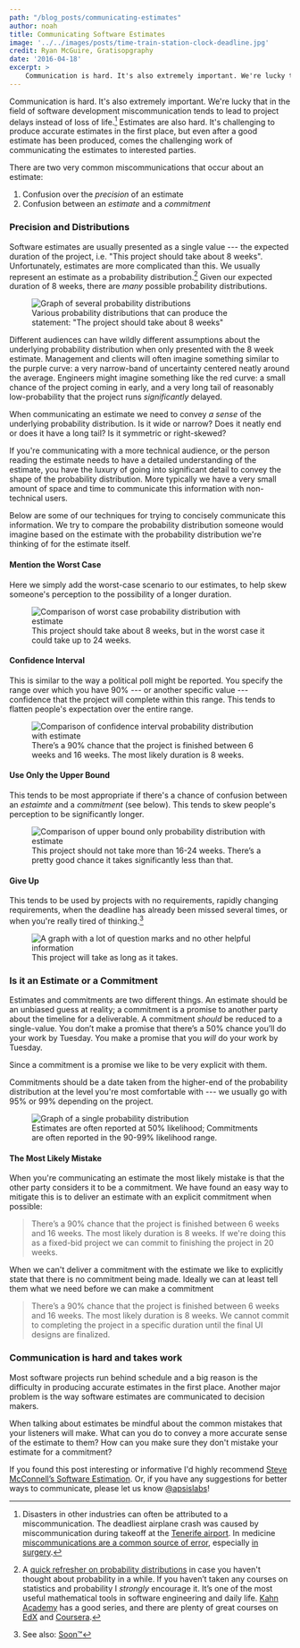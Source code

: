 ```yaml
---
path: "/blog_posts/communicating-estimates"
author: noah
title: Communicating Software Estimates
image: '../../images/posts/time-train-station-clock-deadline.jpg'
credit: Ryan McGuire, Gratisopgraphy
date: '2016-04-18'
excerpt: >
    Communication is hard. It's also extremely important. We're lucky that in the field of software development miscommunication tends to lead to project delays instead of loss of life. Estimates are also hard. It's challenging to produce accurate estimates in the first place, but even after a good estimate has been produced, comes the challenging work of communicating the estimates to interested parties.
---
```


Communication is hard. It's also extremely important. We're lucky that in the field of software development miscommunication tends to lead to project delays instead of loss of life.[^1] Estimates are also hard. It's challenging to produce accurate estimates in the first place, but even after a good estimate has been produced, comes the challenging work of communicating the estimates to interested parties.

There are two very common miscommunications that occur about an estimate:

1. Confusion over the _precision_ of an estimate
2. Confusion between an _estimate_ and a _commitment_

### Precision and Distributions

Software estimates are usually presented as a single value --- the expected duration of the project, i.e. "This project should take about 8 weeks". Unfortunately, estimates are more complicated than this. We usually represent an estimate as a probability distribution.[^2] Given our expected duration of 8 weeks, there are _many_ possible probability distributions.

<figure>
    <img src="../../images/posts/communicating-estimates/probability-distributions.png" alt="Graph of several probability distributions">
    <figcaption>Various probability distributions that can produce the statement: "The project should take about 8 weeks"</figcaption>
</figure>

Different audiences can have wildly different assumptions about the underlying probability distribution when only presented with the 8 week estimate. Management and clients will often imagine something similar to the purple curve: a very narrow-band of uncertainty centered neatly around the average. Engineers might imagine something like the red curve: a small chance of the project coming in early, and a very long tail of reasonably low-probability that the project runs _significantly_ delayed.

When communicating an estimate we need to convey _a sense_ of the underlying probability distribution. Is it wide or narrow? Does it neatly end or does it have a long tail? Is it symmetric or right-skewed?

If you're communicating with a more technical audience, or the person reading the estimate needs to have a detailed understanding of the estimate, you have the luxury of going into significant detail to convey the shape of the probability distribution. More typically we have a very small amount of space and time to communicate this information with non-technical users.

Below are some of our techniques for trying to concisely communicate this information. We try to compare the probability distribution someone would imagine based on the estimate with the probability distribution we're thinking of for the estimate itself.

#### Mention the Worst Case

Here we simply add the worst-case scenario to our estimates, to help skew someone's perception to the possibility of a longer duration.

<figure>
    <img src="../../images/posts/communicating-estimates/footnote-3-worst-case.png" alt="Comparison of worst case probability distribution with estimate">
    <figcaption>This project should take about 8 weeks, but in the worst case it could take up to 24 weeks.</figcaption>
</figure>

#### Confidence Interval

This is similar to the way a political poll might be reported. You specify the range over which you have 90% --- or another specific value --- confidence that the project will complete within this range. This tends to flatten people's expectation over the entire range.

<figure>
    <img src="../../images/posts/communicating-estimates/footnote-4-conf-interval.png"
         alt="Comparison of confidence interval probability distribution with estimate">
    <figcaption>There’s a 90% chance that the project is finished between 6 weeks and 16 weeks. The most likely duration is 8 weeks.</figcaption>
</figure>

#### Use Only the Upper Bound

This tends to be most appropriate if there's a chance of confusion between an _estaimte_ and a _commitment_ (see below). This tends to skew people's perception to be significantly longer.

<figure>
    <img src="../../images/posts/communicating-estimates/footnote-5-upper-bound.png" alt="Comparison of upper bound only probability distribution with estimate">
    <figcaption>This project should not take more than 16-24 weeks. There’s a pretty good chance it takes significantly less than that.</figcaption>
</figure>

#### Give Up

This tends to be used by projects with no requirements, rapidly changing requirements, when the deadline has already been missed several times, or when you're really tired of thinking.[^3]

<figure>
    <img src="../../images/posts/communicating-estimates/footnote-6-give-up.png" alt="A graph with a lot of question marks and no other helpful information">
    <figcaption>This project will take as long as it takes.</figcaption>
</figure>

### Is it an Estimate or a Commitment

Estimates and commitments are two different things. An estimate should be an unbiased guess at reality; a commitment is a promise to another party about the timeline for a deliverable. A commitment _should_ be reduced to a single-value. You don’t make a promise that there’s a 50% chance you’ll do your work by Tuesday. You make a promise that you _will_ do your work by Tuesday.

Since a commitment is a promise we like to be very explicit with them.

Commitments should be a date taken from the higher-end of the probability distribution at the level you're most comfortable with --- we usually go with 95% or 99% depending on the project.

<figure>
    <img src="../../images/posts/communicating-estimates/estimates-vs-commitments.png" alt="Graph of a single probability distribution">
    <figcaption>Estimates are often reported at 50% likelihood; Commitments are often reported in the 90-99% likelihood range.</figcaption>
</figure>

#### The Most Likely Mistake

When you're communicating an estimate the most likely mistake is that the other party considers it to be a commitment. We have found an easy way to mitigate this is to deliver an estimate with an explicit commitment when possible:

> There’s a 90% chance that the project is finished between 6 weeks and 16 weeks. The most likely duration is 8 weeks. If we're doing this as a fixed-bid project we can commit to finishing the project in 20 weeks.

When we can't deliver a commitment with the estimate we like to explicitly state that there is no commitment being made. Ideally we can at least tell them what we need before we can make a commitment

> There’s a 90% chance that the project is finished between 6 weeks and 16 weeks. The most likely duration is 8 weeks. We cannot commit to completing the project in a specific duration until the final UI designs are finalized.

### Communication is hard and takes work

Most software projects run behind schedule and a big reason is the difficulty in producing accurate estimates in the first place. Another major problem is the way software estimates are communicated to decision makers.

When talking about estimates be mindful about the common mistakes that your listeners will make. What can you do to convey a more accurate sense of the estimate to them? How can you make sure they don't mistake your estimate for a commitment?

If you found this post interesting or informative I'd highly recommend [Steve McConnell’s Software Estimation](http://www.amazon.com/Software-Estimation-Demystifying-Developer-Practices/dp/0735605351). Or, if you have any suggestions for better ways to communicate, please let us know [@apsislabs](https://twitter.com/ApsisLabs)!

[^1]:
    Disasters in other industries can often be attributed to a miscommunication. The deadliest airplane crash was caused by miscommunication during takeoff at the [Tenerife airport](https://en.wikipedia.org/wiki/Tenerife_airport_disaster). In medicine [miscommunications are a common source of error](http://ww2.kqed.org/stateofhealth/2014/11/25/miscommunication-a-major-cause-of-medical-error-study-shows/), especially [in surgery](http://www.cnn.com/2010/HEALTH/10/18/health.surgery.mixups.common/).

[^2]:
    A [quick refresher on probability distributions](https://www.khanacademy.org/math/probability/random-variables-topic/random_variables_prob_dist/v/probability-density-functions) in case you haven't thought about probability in a while. If you haven’t taken any courses on statistics and probability I _strongly_ encourage it. It’s one of the most useful mathematical tools in software engineering and daily life. [Kahn Academy](https://www.khanacademy.org/math/probability) has a good series, and there are plenty of great courses on [EdX](https://www.edx.org/course?search_query=probability) and [Coursera](https://www.coursera.org/courses?languages=en&query=probability).

[^3]:
    See also: [Soon&trade;](http://gaming.stackexchange.com/questions/23112/where-did-soon-originate)
